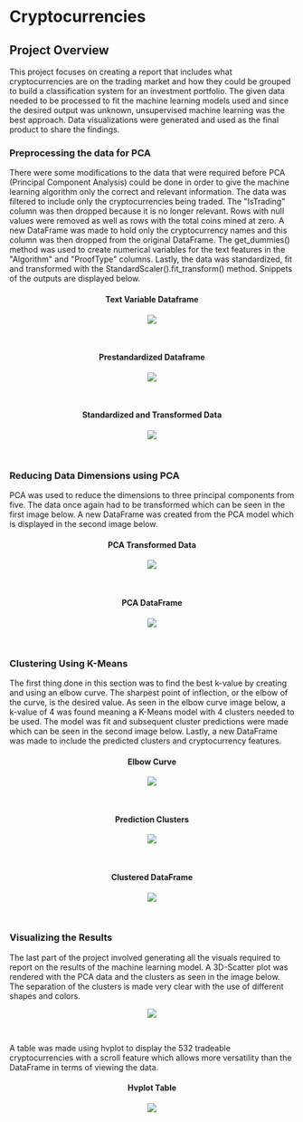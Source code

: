# Cryptocurrencies
## Project Overview
This project focuses on creating a report that includes what cryptocurrencies are on the trading market and how they
could be grouped to build a classification system for an investment portfolio. The given data needed to be processed
to fit the machine learning models used and since the desired output was unknown, unsupervised machine learning was
the best approach. Data visualizations were generated and used as the final product to share the findings.

### Preprocessing the data for PCA
There were some modifications to the data that were required before PCA (Principal Component Analysis) could be done 
in order to give the machine learning algorithm only the correct and relevant information. The data was filtered to 
include only the cryptocurrencies being traded. The "IsTrading" column was then dropped because it is no longer 
relevant. Rows with null values were removed as well as rows with the total coins mined at zero. A new DataFrame was 
made to hold only the cryptocurrency names and this column was then dropped from the original DataFrame. The get_dummies() 
method was used to create numerical variables for the text features in the "Algorithm" and "ProofType" columns. Lastly, 
the data was standardized, fit and transformed with the StandardScaler().fit_transform() method. Snippets of the outputs
are displayed below. <br>

<h4 align="center">Text Variable Dataframe</h4>
<p align="center">
    <img src= "https://github.com/Bropell/Cryptocurrencies/blob/main/Resources/Text_variable%20data.png"/>
</p><br>

<h4 align="center">Prestandardized Dataframe</h4>
<p align="center">
    <img src= "https://github.com/Bropell/Cryptocurrencies/blob/main/Resources/Prestandardized%20data.png"/>
</p><br>

<h4 align="center">Standardized and Transformed Data</h4>
<p align="center">
    <img src= "https://github.com/Bropell/Cryptocurrencies/blob/main/Resources/Standardized_transformed%20data.png"/>
</p><br>

### Reducing Data Dimensions using PCA
PCA was used to reduce the dimensions to three principal components from five. The data once again had to be transformed
which can be seen in the first image below. A new DataFrame was created from the PCA model which is displayed in the second 
image below.<br>  

<h4 align="center">PCA Transformed Data</h4>
<p align="center">
    <img src= "https://github.com/Bropell/Cryptocurrencies/blob/main/Resources/PCA_transformed.png"/>
</p><br>

<h4 align="center">PCA DataFrame</h4>
<p align="center">
    <img src= "https://github.com/Bropell/Cryptocurrencies/blob/main/Resources/PCA_DataFrame.png"/>
</p><br>

### Clustering Using K-Means
The first thing done in this section was to find the best k-value by creating and using an elbow curve. The sharpest point
of inflection, or the elbow of the curve, is the desired value. As seen in the elbow curve image below, a k-value of 4 was
found meaning a K-Means model with 4 clusters needed to be used. The model was fit and subsequent cluster predictions were 
made which can be seen in the second image below. Lastly, a new DataFrame was made to include the predicted clusters and 
cryptocurrency features.<br>

<h4 align="center">Elbow Curve</h4>
<p align="center">
    <img src= "https://github.com/Bropell/Cryptocurrencies/blob/main/Resources/Elbow_Curve.png"/>
</p><br>

<h4 align="center">Prediction Clusters</h4>
<p align="center">
    <img src= "https://github.com/Bropell/Cryptocurrencies/blob/main/Resources/Prediction_Clusters.png"/>
</p><br>

<h4 align="center">Clustered DataFrame</h4>
<p align="center">
    <img src= "https://github.com/Bropell/Cryptocurrencies/blob/main/Resources/Clustered_DataFrame.png"/>
</p><br>

### Visualizing the Results
The last part of the project involved generating all the visuals required to report on the results of the machine learning
model. A 3D-Scatter plot was rendered with the PCA data and the clusters as seen in the image below. The separation of 
the clusters is made very clear with the use of different shapes and colors.<br>

<p align="center">
    <img src= "https://github.com/Bropell/Cryptocurrencies/blob/main/Resources/3D-Scatter.png"/>
</p><br>

A table was made using hvplot to display the 532 tradeable cryptocurrencies with a scroll feature which allows more versatility 
than the DataFrame in terms of viewing the data.<br> 

<h4 align="center">Hvplot Table</h4>
<p align="center">
    <img src= "https://github.com/Bropell/Cryptocurrencies/blob/main/Resources/Hvplot-Table.png"/>
</p><br>